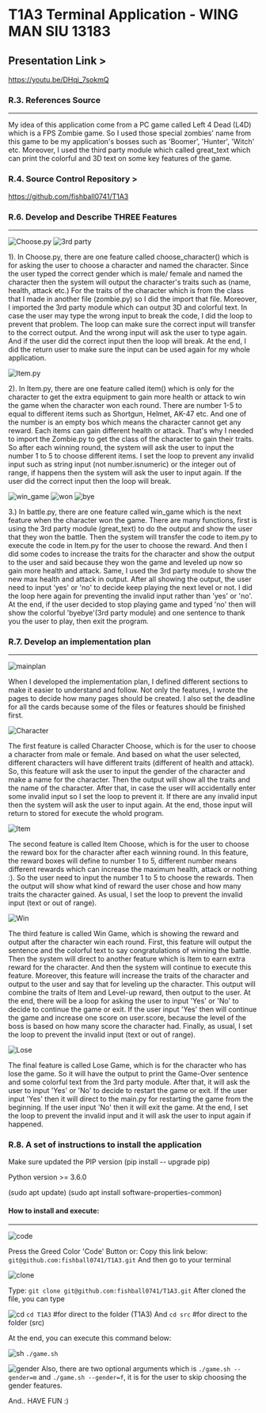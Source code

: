 # T1A3 Terminal Application - WING MAN SIU  13183

## Presentation Link >

<https://youtu.be/DHqj_7sokmQ>

### R.3. References Source

---
My idea of this application come from a PC game called Left 4 Dead (L4D) which is a FPS Zombie game. So I used those special zombies' name from this game to be my application's bosses such as 'Boomer', 'Hunter', 'Witch' etc.
Moreover, I used the third party module which called great_text which can print the colorful and 3D text on some key features of the game.

### R.4. Source Control Repository >

<https://github.com/fishball0741/T1A3>


### R.6. Develop and Describe THREE Features

---
![Choose.py](docs/Choose.png)
![3rd party](docs/hp,dmg.png)

1). In Choose.py, there are one feature called choose_character() which is for asking the user to choose a character and named the character. Since the user typed the correct gender which is male/ female and named the character then the system will output the character's traits such as (name, health, attack etc.) For the traits of the character which is from the class that I made in another file (zombie.py) so I did the import that file.
Moreover, I imported the 3rd party module which can output 3D and colorful text.
In case the user may type the wrong input to break the code, I did the loop to prevent that problem. The loop can make sure the correct input will transfer to the correct output. And the wrong input will ask the user to type again. And if the user did the correct input then the loop will break.
At the end, I did the return user to make sure the input can be used again for my whole application.

![Item.py](docs/Item.png)

2). In Item.py, there are one feature called item() which is only for the character to get the extra equipment to gain more health or attack to win the game when the character won each round. There are number 1-5 to equal to different items such as Shortgun, Helmet, AK-47 etc. And one of the number is an empty bos which means the character cannot get any reward. Each items can gain different health or attack. That's why I needed to import the Zombie.py to get the class of the character to gain their traits. So after each winning round, the system will ask the user to input the number 1 to 5 to choose different items. I set the loop to prevent any invalid input such as string input (not number.isnumeric) or the integer out of range, if happens then the system will ask the user to input again. If the user did the correct input then the loop will break.

![win_game](docs/wingame.png)
![won](docs/won.png)
![bye](docs/bye.png)

3.) In battle.py, there are one feature called win_game which is the next feature when the character won the game. There are many functions, first is using the 3rd party module (great_text) to do the output and show the user that they won the battle. Then the system will transfer the code to item.py to execute the code in Item.py for the user to choose the reward. And then I did some codes to increase the traits for the character and show the output to the user and said because they won the game and leveled up now so gain more health and attack. Same, I used the 3rd party module to show the new max health and attack in output. After all showing the output, the user need to input 'yes' or 'no' to decide keep playing the next level or not. I did the loop here again for preventing the invalid input rather than 'yes' or 'no'. At the end, if the user decided to stop playing game and typed 'no' then will show the colorful 'byebye'(3rd party module) and one sentence to thank you the user to play, then exit the program.


### R.7. Develop an implementation plan

---
![mainplan](docs/plan.png)

When I developed the implementation plan, I defined different sections to make it easier to understand and follow. Not only the features, I wrote the pages to decide how many pages should be created. I also set the deadline for all the cards because some of the files or features should be finished first.

![Character](docs/Character_feature.png)

The first feature is called Character Choose, which is for the user to choose a character from male or female. And based on what the user selected, different characters will have different traits (different of health and attack). So, this feature will ask the user to input the gender of the character and make a name for the character. Then the output will show all the traits and the name of the character.
After that, in case the user will accidentally enter some invalid input so I set the loop to prevent it. If there are any invalid input then the system will ask the user to input again.
At the end, those input will return to stored for execute the whold program.

![Item](docs/item_feature.png)

The second feature is called Item Choose, which is for the user to choose the reward box for the character after each winning round. In this feature, the reward boxes will define to number 1 to 5, different number means different rewards which can increase the maximum health, attack or nothing :). So the user need to input the number 1 to 5 to choose the rewards. Then the output will show what kind of reward the user chose and how many traits the character gained.
As usual, I set the loop to prevent the invalid input (text or out of range).

![Win](docs/wingame_feature.png)

The third feature is called Win Game, which is showing the reward and output after the character win each round. First, this feature will output the sentence and the colorful text to say congratulations of winning the battle. Then the system will direct to another feature which is Item to earn extra reward for the character. And then the system will continue to execute this feature. Moreover, this feature will increase the traits of the character and output to the user and say that for leveling up the character. This output will combine the traits of Item and Level-up reward, then output to the user.
At the end, there will be a loop for asking the user to input 'Yes' or 'No' to decide to continue the game or exit. If the user input 'Yes' then will continue the game and increase one score on user.score, because the level of the boss is based on how many score the character had.
Finally, as usual, I set the loop to prevent the invalid input (text or out of range).

![Lose](docs/lose_feature.png)

The final feature is called Lose Game, which is for the character who has lose the game. So it will have the output to print the Game-Over sentence and some colorful text from the 3rd party module. After that, it will ask the user to input 'Yes' or 'No' to decide to restart the game or exit. If the user input 'Yes' then it will direct to the main.py for restarting the game from the beginning. If the user input 'No' then it will exit the game. At the end, I set the loop to prevent the invalid input and it will ask the user to input again if happened.

### R.8. A set of instructions to install the application


Make sure updated the PIP version  (pip install -- upgrade pip)

Python version >= 3.6.0

(sudo apt update)  (sudo apt install software-properties-common)

#### How to install and execute:

---
![code](docs/green.png)

Press the Greed Color 'Code' Button or:
Copy this link below:
```git@github.com:fishball0741/T1A3.git```
And then go to your terminal

![clone](docs/clone.png)

Type:  ```git clone git@github.com:fishball0741/T1A3.git```
After cloned the file, you can type

![cd](docs/cd.png)
```cd T1A3```   #for direct to the folder (T1A3)
And  ```cd src```  #for direct to the folder (src)

At the end, you can execute this command below:

![sh](docs/gamesh.png)
```./game.sh```

![gender](docs/gender.png)
Also, there are two optional arguments which is ```./game.sh --gender=m``` and ```./game.sh --gender=f```, it is for the user to skip choosing the gender features.

And.. HAVE FUN :)